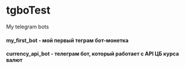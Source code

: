 # tgboTest
My telegram bots

#### my_first_bot - мой первый теграм бот-монетка 
#### currency_api_bot - телеграм бот, который работает с API ЦБ курса валют
